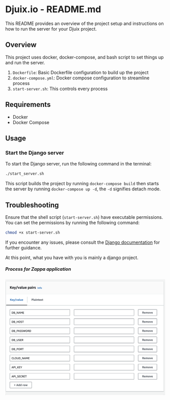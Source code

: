 
# Djuix.io - README.md

This README provides an overview of the project setup and instructions on how to run the server for your Djuix project.

## Overview

This project uses docker, docker-compose, and bash script to set things up and run the server.

1. `Dockerfile`: Basic Dockerfile configuration to build up the project
2. `docker-compose.yml`: Docker compose configuration to streamline process
3. `start-server.sh`: This controls every process

## Requirements

- Docker
- Docker Compose

## Usage

### Start the Django server

To start the Django server, run the following command in the terminal:

```bash
./start_server.sh
```

This script builds the project by running `docker-compose build` then starts the server by running `docker-compose up -d`, the `-d` signifies detach mode.

## Troubleshooting

Ensure that the shell script (`start-server.sh`) have executable permissions. You can set the permissions by running the following command:

```bash
chmod +x start-server.sh
```

If you encounter any issues, please consult the [Django documentation](https://docs.djangoproject.com/) for further guidance.

At this point, what you have with you is mainly a django project.

##### Process for Zappa application

![secret-manager](<Screenshot 2023-12-02 at 16.54.33.png>)
